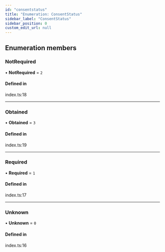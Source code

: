 ```yaml
---
id: "consentstatus"
title: "Enumeration: ConsentStatus"
sidebar_label: "ConsentStatus"
sidebar_position: 0
custom_edit_url: null
---
```


## Enumeration members

### NotRequired

• **NotRequired** = `2`

#### Defined in

index.ts:18

___

### Obtained

• **Obtained** = `3`

#### Defined in

index.ts:19

___

### Required

• **Required** = `1`

#### Defined in

index.ts:17

___

### Unknown

• **Unknown** = `0`

#### Defined in

index.ts:16
